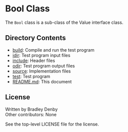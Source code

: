 # Bool Class

The `Bool` class is a sub-class of the Value interface class.

## Directory Contents

* [build](build/README.md): Compile and run the test program
* [idir](idir/README.md): Test program input files
* [include](include/Bool.hpp): Header files
* [odir](odir/README.md): Test program output files
* [source](source/Bool.cpp): Implementation files
* [test](test/test-bool.cpp): Test program
* [README.md](README.md): This document

## License

Written by Bradley Denby  
Other contributors: None

See the top-level LICENSE file for the license.
